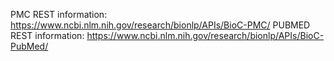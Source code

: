 

PMC REST information: https://www.ncbi.nlm.nih.gov/research/bionlp/APIs/BioC-PMC/
PUBMED REST information: https://www.ncbi.nlm.nih.gov/research/bionlp/APIs/BioC-PubMed/
